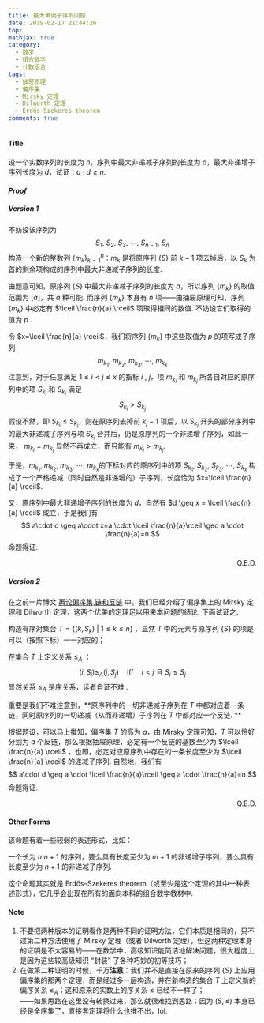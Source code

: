 ```yaml
---
title: 最大单调子序列问题
date: 2019-02-17 21:44:26
top:
mathjax: true
category:
  - 数学
  - 组合数学
  - 计数组合
tags:
  - 抽屉原理
  - 偏序集
  - Mirsky 定理
  - Dilworth 定理
  - Erdős–Szekeres theorem
comments: true
---
```


#### Title

设一个实数序列的长度为 $n$，序列中最大非递减子序列的长度为 $a$，最大非递增子序列长度为 $d$，试证：$a \cdot d \geq n$.

<!-- more -->

#### *Proof*

##### Version 1

不妨设该序列为
$$
S_1, \ S_2, \ S_3,\ \cdots, \ S_{n-1},\ S_n
$$
构造一个新的整数列 $\{m_k\}_{k=1}^n$：$m_k$ 是将原序列 $\{S\}$ 前 $k-1$ 项去掉后，以 $S_k$ 为首的剩余项构成的序列中最大非递减子序列的长度.

由题意可知，原序列 $\{S\}$ 中最大非递减子序列的长度为 $a$，所以序列 $\{m_k\}$ 的取值范围为 $[a]$，共 $a$ 种可能. 而序列 $\{m_k\}$ 本身有 $n$ 项——由抽屉原理可知，序列 $\{m_k\}$ 中必定有 $\lceil \frac{n}{a} \rceil$ 项取得相同的数值. 不妨设它们取得的值为 $p$ .

令 $x=\lceil \frac{n}{a} \rceil$，我们将序列 $\{m_k\}$ 中这些取值为 $p$ 的项写成子序列
$$
m_{k_1}, \ m_{k_2}, \ m_{k_3}, \ \cdots, \ m_{k_x}
$$
注意到，对于任意满足 $1\leq i < j \leq x$ 的指标 $i$ , $j$，项 $m_{k_i}$ 和 $m_{k_j}$ 所各自对应的原序列中的项 $S_{k_i}$ 和 $S_{k_j}$ 满足
$$
S_{k_i} > S_{k_j}
$$
假设不然，即 $S_{k_i} \leq S_{k_j}$，则在原序列去掉前 $k_j-1$ 项后，以 $S_{k_j}$ 开头的部分序列中的最大非递减子序列与项 $S_{k_i}$ 合并后，仍是原序列的一个非递增子序列，如此一来， $m_{k_i}=m_{k_j}$ 显然不再成立，而只能有 $m_{k_i} >m_{k_j}$. 

于是，$m_{k_1}, \ m_{k_2}, \ m_{k_3}, \ \cdots, \ m_{k_x}$的下标对应的原序列中的项 $S_{k_1}, \ S_{k_2}, \ S_{k_3}, \ \cdots, \ S_{k_x}$ 构成了一个严格递减（同时自然是非递增的）子序列，长度恰为 $x=\lceil \frac{n}{a} \rceil$.

又，原序列中最大非递增子序列的长度为 $d$，自然有 $d \geq x = \lceil \frac{n}{a} \rceil$ 成立，于是我们有
$$
a\cdot d \geq a\cdot x=a \cdot \lceil \frac{n}{a}\rceil \geq a \cdot \frac{n}{a}=n
$$
命题得证.

<p align="right">Q.E.D.</p>

##### Version 2

在之前一片博文 [再论偏序集,链和反链](https://googolplex-c.github.io/2019/02/16/%E5%86%8D%E8%AE%BA%E5%81%8F%E5%BA%8F%E9%9B%86-%E9%93%BE-%E5%8F%8D%E9%93%BE/) 中，我们已经介绍了偏序集上的 Mirsky 定理和 Dilworth 定理，这两个优美的定理足以用来本问题的结论. 下面试证之.

构造有序对集合 $T=\{(k,S_k)\ |\ 1 \leq k \leq n\}$ ，显然 $T$ 中的元素与原序列 $\{S\}$ 的项是可以（按照下标）一一对应的；

在集合 $T$ 上定义关系 $\leq_A$ ：
$$
(i,S_i) \leq_A (j,S_j)\quad \mathrm{iff}\quad i<j\ \text{且}\ S_i \leq S_j
$$
显然关系 $\leq_A$ 是序关系，读者自证不难 .

重要是我们不难注意到，**原序列中的一切非递减子序列在 $T$ 中都对应着一条链，同时原序列的一切递减（从而非递增）子序列在 $T$ 中都对应一个反链. **

根据题设，可以马上推知，偏序集 $T$ 的高为 $a$，由 Mirsky 定理可知，$T$ 可以恰好分划为 $a$ 个反链，那么根据抽屉原理，必定有一个反链的基数至少为 $\lceil \frac{n}{a} \rceil$ ，也即，必定对应原序列中存在的一条长度至少为 $\lceil \frac{n}{a} \rceil$ 的递减子序列. 自然地，我们有
$$
a\cdot d \geq a \cdot \lceil \frac{n}{a}\rceil \geq a \cdot \frac{n}{a}=n
$$
命题得证.

<p align="right">Q.E.D.</p>

#### Other Forms

该命题有着一些较弱的表述形式，比如：

一个长为 $mn+1$ 的序列，要么具有长度至少为 $m+1$ 的非递增子序列，要么具有长度至少为 $n+1$ 的非递减子序列.

这个命题其实就是 Erdős–Szekeres theorem（或至少是这个定理的其中一种表述形式），它几乎会出现在所有的面向本科的组合数学教材中.

#### Note

1. 不要把两种版本的证明看作是两种不同的证明方法，它们本质是相同的，只不过第二种方法使用了 Mirsky 定理（或者 Dilworth 定理），但这两种定理本身的证明是不太容易的——在数学中，高级知识能简洁地解决问题，很大程度上是因为这些较高级知识 “封装” 了各种巧妙的初等技巧；
2. 在做第二种证明的时候，千万**注意**：我们并不是直接在原来的序列 $\{S\}$ 上应用偏序集的那两个定理，而是经过多一层构造，并在新构造的集合 $T$ 上定义新的偏序关系 $\leq_A$；这和原来的实数上的序关系 $\leq$ 已经不一样了；  
   ——如果思路在这里没有转换过来，那么就很难找到思路：因为  $(S, \leq)$ 本身已经是全序集了，直接套定理将什么也推不出，lol.

